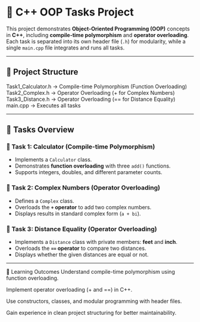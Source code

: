 # 📘 C++ OOP Tasks Project  

This project demonstrates **Object-Oriented Programming (OOP)** concepts in **C++**, including **compile-time polymorphism** and **operator overloading**.  
Each task is separated into its own header file (`.h`) for modularity, while a single `main.cpp` file integrates and runs all tasks.  

---

## 📂 Project Structure
Task1_Calculator.h → Compile-time Polymorphism (Function Overloading)
Task2_Complex.h → Operator Overloading (+ for Complex Numbers)
Task3_Distance.h → Operator Overloading (== for Distance Equality)
main.cpp → Executes all tasks



---

## 📌 Tasks Overview

### 🔹 Task 1: Calculator (Compile-time Polymorphism)
- Implements a `Calculator` class.  
- Demonstrates **function overloading** with three `add()` functions.  
- Supports integers, doubles, and different parameter counts.  

### 🔹 Task 2: Complex Numbers (Operator Overloading)
- Defines a `Complex` class.  
- Overloads the **`+` operator** to add two complex numbers.  
- Displays results in standard complex form (`a + bi`).  

### 🔹 Task 3: Distance Equality (Operator Overloading)
- Implements a `Distance` class with private members: **feet** and **inch**.  
- Overloads the **`==` operator** to compare two distances.  
- Displays whether the given distances are equal or not.  

---



🎯 Learning Outcomes
Understand compile-time polymorphism using function overloading.

Implement operator overloading (+ and ==) in C++.

Use constructors, classes, and modular programming with header files.

Gain experience in clean project structuring for better maintainability.
